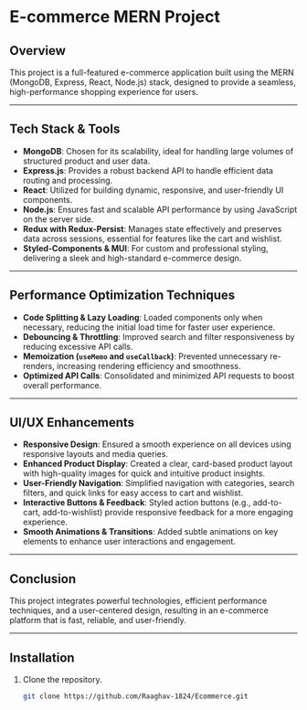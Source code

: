 # E-commerce MERN Project

## Overview
This project is a full-featured e-commerce application built using the MERN (MongoDB, Express, React, Node.js) stack, designed to provide a seamless, high-performance shopping experience for users.

---

## Tech Stack & Tools
- **MongoDB**: Chosen for its scalability, ideal for handling large volumes of structured product and user data.
- **Express.js**: Provides a robust backend API to handle efficient data routing and processing.
- **React**: Utilized for building dynamic, responsive, and user-friendly UI components.
- **Node.js**: Ensures fast and scalable API performance by using JavaScript on the server side.
- **Redux with Redux-Persist**: Manages state effectively and preserves data across sessions, essential for features like the cart and wishlist.
- **Styled-Components & MUI**: For custom and professional styling, delivering a sleek and high-standard e-commerce design.

---

## Performance Optimization Techniques
- **Code Splitting & Lazy Loading**: Loaded components only when necessary, reducing the initial load time for faster user experience.
- **Debouncing & Throttling**: Improved search and filter responsiveness by reducing excessive API calls.
- **Memoization (`useMemo` and `useCallback`)**: Prevented unnecessary re-renders, increasing rendering efficiency and smoothness.
- **Optimized API Calls**: Consolidated and minimized API requests to boost overall performance.

---

## UI/UX Enhancements
- **Responsive Design**: Ensured a smooth experience on all devices using responsive layouts and media queries.
- **Enhanced Product Display**: Created a clear, card-based product layout with high-quality images for quick and intuitive product insights.
- **User-Friendly Navigation**: Simplified navigation with categories, search filters, and quick links for easy access to cart and wishlist.
- **Interactive Buttons & Feedback**: Styled action buttons (e.g., add-to-cart, add-to-wishlist) provide responsive feedback for a more engaging experience.
- **Smooth Animations & Transitions**: Added subtle animations on key elements to enhance user interactions and engagement.

---

## Conclusion
This project integrates powerful technologies, efficient performance techniques, and a user-centered design, resulting in an e-commerce platform that is fast, reliable, and user-friendly.

---

## Installation
1. Clone the repository.
   ```bash
   git clone https://github.com/Raaghav-1824/Ecommerce.git
